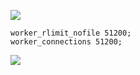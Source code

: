 ![](https://ae01.alicdn.com/kf/H17e4fbf217c24950a012e6deaacc4954M.jpg)

```
worker_rlimit_nofile 51200;
worker_connections 51200;
```

![](https://ae01.alicdn.com/kf/Hf0245d0b660f46e9b0d5d5d3e09a4dbfr.jpg)





















